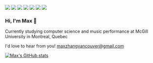 <!-- Actual text -->
![](https://img.shields.io/badge/Code-Java-informational?style=flat&logo=Java&labelColor=6495ED&logoColor=white&color=white)
![](https://img.shields.io/badge/Code-Python-informational?style=flat&logo=Python&labelColor=6495ED&logoColor=white&color=white)
![](https://img.shields.io/badge/Code-React-informational?style=flat&logo=React&labelColor=6495ED&logoColor=white&color=white)
![](https://img.shields.io/badge/Code-Typescript-informational?style=flat&logo=Typescript&labelColor=6495ED&logoColor=white&color=white)
![](https://img.shields.io/badge/Code-Javascript-informational?style=flat&logo=Javascript&labelColor=6495ED&logoColor=white&color=white)
![](https://img.shields.io/badge/Cloud-Heroku-informational?style=flat&logo=Heroku&labelColor=6495ED&logoColor=white&color=white)
![](https://img.shields.io/badge/Tools-Git-informational?style=flat&logo=Git&labelColor=6495ED&logoColor=white&color=white)

### Hi, I'm Max 🌊

Currently studying computer science and music performance at McGill University in Montreal, Quebec

I'd love to hear from you! maxzhangvancouver@gmail.com

[![Max's GitHub stats](https://github-readme-stats.vercel.app/api?username=chetbae)](https://github.com/chetbae/github-readme-stats)


<!--
**chetbae/chetbae** is a ✨ _special_ ✨ repository because its `README.md` (this file) appears on your GitHub profile.

Here are some ideas to get you started:

- 🔭 I’m currently working on ...
- 🌱 I’m currently learning ...
- 👯 I’m looking to collaborate on ...
- 🤔 I’m looking for help with ...
- 💬 Ask me about ...
- 📫 How to reach me: ...
- 😄 Pronouns: ...
- ⚡ Fun fact: ...
-->
